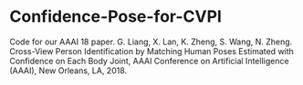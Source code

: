 # Confidence-Pose-for-CVPI
Code for our AAAI 18 paper.
G. Liang, X. Lan, K. Zheng, S. Wang, N. Zheng. Cross-View Person Identification by Matching Human Poses Estimated with Confidence on Each Body Joint, AAAI Conference on Artificial Intelligence (AAAI), New Orleans, LA, 2018.
